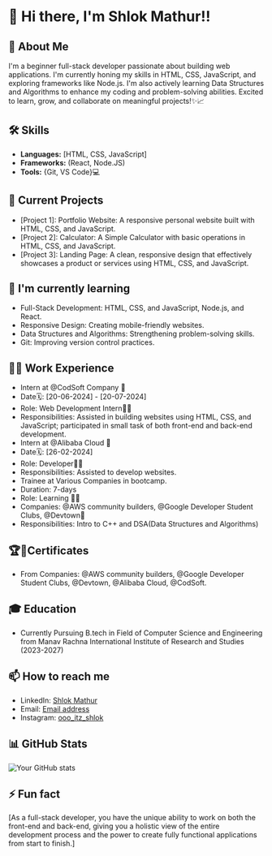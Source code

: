 # 👋 Hi there, I'm Shlok Mathur!!
## 🚀 About Me
I'm a beginner full-stack developer passionate about building web applications. I'm currently honing my skills in HTML, CSS, JavaScript, and exploring frameworks like Node.js. I'm also actively learning Data Structures and Algorithms to enhance my coding and problem-solving abilities. Excited to learn, grow, and collaborate on meaningful projects!✨📈
## 🛠 Skills
- **Languages:** [HTML, CSS, JavaScript]
- **Frameworks:** (React, Node.JS)
- **Tools:** {Git, VS Code}💻
## 🔭 Current Projects
- [Project 1]: Portfolio Website: A responsive personal website built with HTML, CSS, and JavaScript.
- [Project 2]: Calculator: A Simple Calculator with basic operations in HTML, CSS, and JavaScript.
- [Project 3]: Landing Page: A clean, responsive design that effectively showcases a product or services using  HTML, CSS, and JavaScript.
## 🌱 I'm currently learning
- Full-Stack Development: HTML, CSS, and JavaScript, Node.js, and React.
- Responsive Design: Creating mobile-friendly websites.
- Data Structures and Algorithms: Strengthening problem-solving skills.
- Git: Improving version control practices.
## 💼📌 Work Experience
- Intern at @CodSoft Company 👀
- Date🗓️: [20-06-2024] - [20-07-2024]
- Role: Web Development Intern🧑‍💻
- Responsibilities: Assisted in building websites using HTML, CSS, and JavaScript; participated in small task of both front-end and back-end development.
- Intern at @Alibaba Cloud 👀
- Date🗓️: [26-02-2024]
- Role: Developer👨‍💻
- Responsibilities: Assisted to develop websites.
- Trainee at Various Companies in bootcamp.
- Duration: 7-days
- Role: Learning 🙇‍♂️
- Companies: @AWS community builders, @Google Developer Student Clubs, @Devtown🏢
- Responsibilities: Intro to C++ and DSA(Data Structures and Algorithms)

## 🏆📜Certificates
- From Companies: @AWS community builders, @Google Developer Student Clubs, @Devtown, @Alibaba Cloud, @CodSoft.

## 🎓 Education
- Currently Pursuing B.tech in Field of Computer Science and Engineering from Manav Rachna International Institute of Research and Studies (2023-2027)

## 📫 How to reach me 
- LinkedIn: [Shlok Mathur](https://www.linkedin.com/in/shlok-mathur-224b9a2aa?utm_source=share&utm_campaign=share_via&utm_content=profile&utm_medium=android_app)
- Email: [Email address](shlokmathuraaditya@gmail.com)
- Instagram: [ooo_itz_shlok](https://www.instagram.com/invites/contact/?igsh=1rjy6wl1df9c5&utm_content=nc1pu79)

## 📊 GitHub Stats
![Your GitHub stats](https://github-readme-stats.vercel.app/api?username=YourGitHubUsername&show_icons=true&theme=radical)

## ⚡ Fun fact
[As a full-stack developer, you have the unique ability to work on both the front-end and back-end, giving you a holistic view of the entire development process and the power to create fully functional applications from start to finish.]
